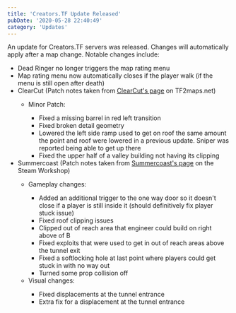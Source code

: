 ```yaml
---
title: 'Creators.TF Update Released'
pubDate: '2020-05-28 22:40:49'
category: 'Updates'
---
```


<p>An update for Creators.TF servers was released. Changes will automatically apply after a map change. Notable changes include:</p>
<ul>
	<li>Dead Ringer no longer triggers the map rating menu</li>
	<li>Map rating menu now automatically closes if the player walk (if the menu is still open after death)</li>
	<li>ClearCut (Patch notes taken from <a href="https://tf2maps.net/downloads/clearcut.5682/update?update=24296" target="_blank">ClearCut's page</a> on TF2maps.net)</li>
	<ul>
		<li>Minor Patch:</li>
		<ul>
			<li>Fixed a missing barrel in red left transition</li>
			<li>Fixed broken detail geometry</li>
			<li>Lowered the left side ramp used to get on roof the same amount the point and roof were lowered in a previous update. Sniper was reported being able to get up there</li>
			<li>Fixed the upper half of a valley building not having its clipping</li>
		</ul>
	</ul>
	<li>Summercoast (Patch notes taken from <a href="https://steamcommunity.com/sharedfiles/filedetails/changelog/1761528829" target="_blank">Summercoast's page</a> on the Steam Workshop)</li>
	<ul>
		<li>Gameplay changes:</li>
		<ul>
			<li>Added an additional trigger to the one way door so it doesn't close if a player is still inside it (should definitively fix player stuck issue)</li>
			<li>Fixed roof clipping issues</li>
			<li>Clipped out of reach area that engineer could build on right above of B</li>
			<li>Fixed exploits that were used to get in out of reach areas above the tunnel exit</li>
			<li>Fixed a softlocking hole at last point where players could get stuck in with no way out</li>
			<li>Turned some prop collision off</li>
		</ul>
		<li>Visual changes:</li>
		<ul>
			<li>Fixed displacements at the tunnel entrance</li>
			<li>Extra fix for a displacement at the tunnel entrance</li>
		</ul>
	</ul>
</ul>

